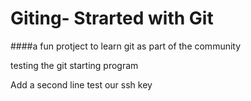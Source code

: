 # Giting- Strarted with Git

####a fun protject to learn git as part of the community

testing the git starting program

Add a second line test our ssh key
